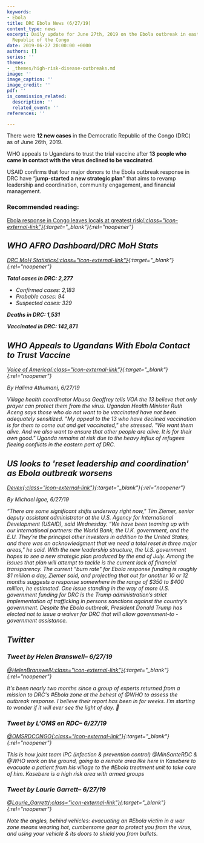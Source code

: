 ```yaml
---
keywords:
- Ebola
title: DRC Ebola News (6/27/19)
content_type: news
excerpt: Daily update for June 27th, 2019 on the Ebola outbreak in eastern Democratic
  Republic of the Congo
date: 2019-06-27 20:00:00 +0000
authors: []
series: ''
themes:
- _themes/high-risk-disease-outbreaks.md
image: ''
image_caption: ''
image_credit: ''
pdf: ''
is_commission_related:
  description: ''
  related_event: ''
references: ''

---
```

There were **12 new cases** in the Democratic Republic of the Congo (DRC) as of June 26th, 2019.

WHO appeals to Ugandans to trust the trial vaccine after **13 people who came in contact with the virus declined to be vaccinated**.

USAID confirms that four major donors to the Ebola outbreak response in DRC have “**jump-started a new strategic plan**" that aims to revamp leadership and coordination, community engagement, and financial management.

### Recommended reading:

[Ebola response in Congo leaves locals at greatest risk<i/>{:class="icon-external-link"}](https://www.thenewhumanitarian.org/news-feature/2019/06/27/ebola-response-congo-leaves-locals-greatest-risk){:target="_blank"}{:rel="noopener"}

## WHO AFRO Dashboard/DRC MoH Stats

[DRC MoH Statistics<i/>{:class="icon-external-link"}](http://translate.google.com/translate?hl=auto&langpair=auto%7Cen&u=https%3A%2F%2Fus13.campaign-archive.com%2F%3Fu%3D89e5755d2cca4840b1af93176%26id%3Dd88649a909%26e%3D34c0620338){:target="_blank"}{:rel="noopener"}

**Total cases in DRC: 2,277**

* Confirmed cases: 2,183
* Probable cases: 94
* Suspected cases: 329

**Deaths in DRC: 1,531**

**Vaccinated in DRC: 142,871**

## WHO Appeals to Ugandans With Ebola Contact to Trust Vaccine

[Voice of America<i/>{:class="icon-external-link"}](https://www.voanews.com/science-health/who-appeals-ugandans-ebola-contact-trust-vaccine){:target="_blank"}{:rel="noopener"}

_By Halima Athumani, 6/27/19_

Village health coordinator Mbusa Geoffrey tells VOA the 13 believe that only prayer can protect them from the virus. Ugandan Health Minister Ruth Aceng says those who do not want to be vaccinated have not been adequately sensitized. "My appeal to the 13 who have declined vaccination is for them to come out and get vaccinated," she stressed. "We want them alive. And we also want to ensure that other people are alive. It is for their own good." Uganda remains at risk due to the heavy influx of refugees fleeing conflicts in the eastern part of DRC.

## US looks to 'reset leadership and coordination' as Ebola outbreak worsens

[Devex<i/>{:class="icon-external-link"}](https://www.devex.com/news/us-looks-to-reset-leadership-and-coordination-as-ebola-outbreak-worsens-95201){:target="_blank"}{:rel="noopener"}

_By Michael Igoe, 6/27/19_

“There are some significant shifts underway right now," Tim Ziemer, senior deputy assistant administrator at the U.S. Agency for International Development (USAID), said Wednesday. “We have been teaming up with our international partners: the World Bank, the U.K. government, and the E.U. They’re the principal other investors in addition to the United States, and there was an acknowledgment that we need a total reset in three major areas," he said. With the new leadership structure, the U.S. government hopes to see a new strategic plan produced by the end of July. Among the issues that plan will attempt to tackle is the current lack of financial transparency. The current “burn rate" for Ebola response funding is roughly $1 million a day, Ziemer said, and projecting that out for another 10 or 12 months suggests a response somewhere in the range of $350 to $400 million, he estimated. One issue standing in the way of more U.S. government funding for DRC is the Trump administration’s strict implementation of trafficking in persons sanctions against the country’s government. Despite the Ebola outbreak, President Donald Trump has elected not to issue a waiver for DRC that will allow government-to -government assistance.

## Twitter

### Tweet by Helen Branswell– 6/27/19

[@HelenBranswell<i/>{:class="icon-external-link"}](https://twitter.com/HelenBranswell/status/1144330841247629313){:target="_blank"}{:rel="noopener"}

It's been nearly two months since a group of experts returned from a mission to DRC's #Ebola zone at the behest of @WHO to assess the outbreak response. I believe their report has been in for weeks. I'm starting to wonder if it will ever see the light of day. 🤔

### Tweet by L'OMS en RDC– 6/27/19

[@OMSRDCONGO<i/>{:class="icon-external-link"}](https://twitter.com/OMSRDCONGO/status/1144268841301827585){:target="_blank"}{:rel="noopener"}

This is how joint team IPC (infection & prevention control) @MinSanteRDC & @WHO work on the ground, going to a remote area like here in Kasebere to evacuate a patient from his village to the #Ebola treatment unit to take care of him. Kasebere is a high risk area with armed groups

### Tweet by Laurie Garrett– 6/27/19

[@Laurie_Garrett<i/>{:class="icon-external-link"}](https://twitter.com/Laurie_Garrett/status/1144281333692272641){:target="_blank"}{:rel="noopener"}

Note the angles, behind vehicles: evacuating an #Ebola victim in a war zone means wearing hot, cumbersome gear to protect you from the virus, and using your vehicle & its doors to shield you from bullets.
